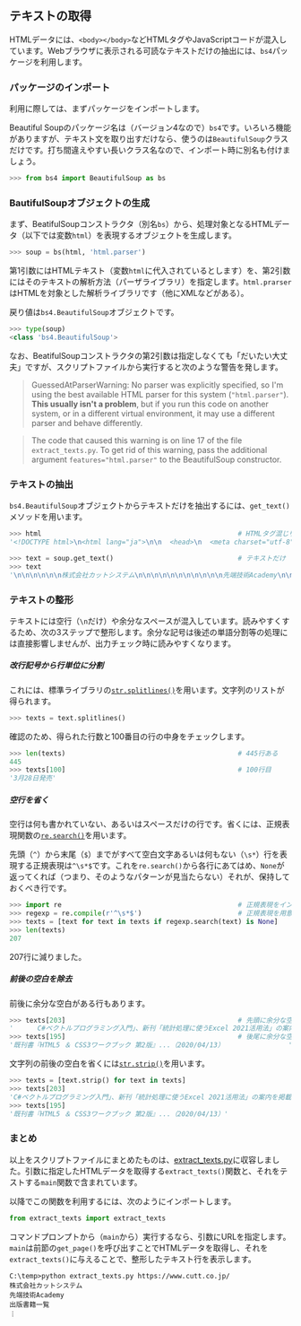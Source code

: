## テキストの取得

HTMLデータには、`<body></body>`などHTMLタグやJavaScriptコードが混入しています。Webブラウザに表示される可読なテキストだけの抽出には、`bs4`パッケージを利用します。


### パッケージのインポート

利用に際しては、まずパッケージをインポートします。

Beautiful Soupのパッケージ名は（バージョン4なので）`bs4`です。いろいろ機能がありますが、テキスト文を取り出すだけなら、使うのは`BeautifulSoup`クラスだけです。打ち間違えやすい長いクラス名なので、インポート時に別名も付けましょう。

```Python
>>> from bs4 import BeautifulSoup as bs
```

### BautifulSoupオブジェクトの生成

まず、BeatifulSoupコンストラクタ（別名`bs`）から、処理対象となるHTMLデータ（以下では変数`html`）を表現するオブジェクトを生成します。

```Python
>>> soup = bs(html, 'html.parser')
```

第1引数にはHTMLテキスト（変数`html`に代入されているとします）を、第2引数にはそのテキストの解析方法（パーザライブラリ）を指定します。`html.prarser`はHTMLを対象とした解析ライブラリです（他にXMLなどがある）。

戻り値は`bs4.BeautifulSoup`オブジェクトです。

```Python
>>> type(soup)
<class 'bs4.BeautifulSoup'>
```

なお、BeatifulSoupコンストラクタの第2引数は指定しなくても「だいたい大丈夫」ですが、スクリプトファイルから実行すると次のような警告を発します。

> GuessedAtParserWarning: No parser was explicitly specified, so I'm using the best available HTML parser for this system (`"html.parser"`). **This usually isn't a problem**, but if you run this code on another system, or in a different virtual environment, it may use a different parser and behave differently.

> The code that caused this warning is on line 17 of the file `extract_texts.py`. To get rid of this warning, pass the additional argument `features="html.parser"` to the BeautifulSoup constructor.


### テキストの抽出

`bs4.BeautifulSoup`オブジェクトからテキストだけを抽出するには、`get_text()`メソッドを用います。

```Python
>>> html                                                 # HTMLタグ混じり
'<!DOCTYPE html>\n<html lang="ja">\n\n  <head>\n  <meta charset="utf-8">\n  <meta name="viewport" ...'

>>> text = soup.get_text()                               # テキストだけ
>>> text
'\n\n\n\n\n\n株式会社カットシステム\n\n\n\n\n\n\n\n\n\n\n先端技術Academy\n\n出版書籍一覧\n\n教科書・教材カタログ\n...'
```


### テキストの整形

テキストには空行（`\n`だけ）や余分なスペースが混入しています。読みやすくするため、次の3ステップで整形します。余分な記号は後述の単語分割等の処理には直接影響しませんが、出力チェック時に読みやすくなります。

##### 改行記号から行単位に分割

これには、標準ライブラリの[`str.splitlines()`](https://docs.python.org/ja/3/library/stdtypes.html#str.splitlines "LINK")を用います。文字列のリストが得られます。

```Python
>>> texts = text.splitlines()
```

確認のため、得られた行数と100番目の行の中身をチェックします。

```Python
>>> len(texts)                                           # 445行ある
445
>>> texts[100]                                           # 100行目
'3月28日発売'
```

##### 空行を省く

空行は何も書かれていない、あるいはスペースだけの行です。省くには、正規表現関数の[`re.search()`](https://docs.python.org/ja/3/library/re.html#re.search "LINK")を用います。

先頭（`^`）から末尾（`$`）までがすべて空白文字あるいは何もない（`\s*`）行を表現する正規表現は`^\s*$`です。これを`re.search()`から各行にあてはめ、`None`が返ってくれば（つまり、そのようなパターンが見当たらない）それが、保持しておくべき行です。

```Python
>>> import re                                            # 正規表現をインポート
>>> regexp = re.compile(r'^\s*$')                        # 正規表現を用意
>>> texts = [text for text in texts if regexp.search(text) is None]
>>> len(texts)
207
```

207行に減りました。


##### 前後の空白を除去

前後に余分な空白がある行もあります。

```Python
>>> texts[203]                                           # 先頭に余分な空白
'      C#ベクトルプログラミング入門」、新刊「統計処理に使うExcel 2021活用法」の案内を掲載しました。'
>>> texts[195]                                           # 後尾に余分な空白
'既刊書『HTML5 ＆ CSS3ワークブック 第2版』...（2020/04/13）                '
```

文字列の前後の空白を省くには[`str.strip()`](https://docs.python.org/ja/3/library/stdtypes.html#str.strip "LINK")を用います。

```Python
>>> texts = [text.strip() for text in texts]
>>> texts[203]
'C#ベクトルプログラミング入門」、新刊「統計処理に使うExcel 2021活用法」の案内を掲載しました。'
>>> texts[195]
'既刊書『HTML5 ＆ CSS3ワークブック 第2版』...（2020/04/13）'
```


### まとめ

以上をスクリプトファイルにまとめたものは、[extract_texts.py](./Codes/short_version/extract_texts.py "INTERNAL")に収容しました。引数に指定したHTMLデータを取得する`extract_texts()`関数と、それをテストする`main`関数で含まれています。

以降でこの関数を利用するには、次のようにインポートします。

```Python
from extract_texts import extract_texts
```

コマンドプロンプトから（`main`から）実行するなら、引数にURLを指定します。`main`は前節の`get_page()`を呼び出すことでHTMLデータを取得し、それを`extract_texts()`に与えることで、整形したテキスト行を表示します。

```
C:\temp>python extract_texts.py https://www.cutt.co.jp/
株式会社カットシステム
先端技術Academy
出版書籍一覧
︙
```


